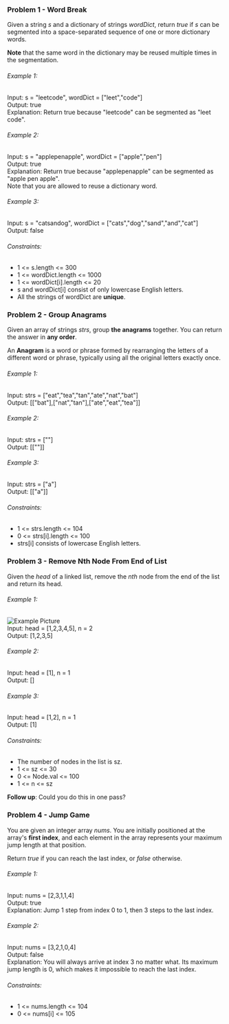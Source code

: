 ### Problem 1 - Word Break
Given a string *s* and a dictionary of strings *wordDict*, return *true* if *s* can be segmented into a space-separated sequence of one or more dictionary words.

**Note** that the same word in the dictionary may be reused multiple times in the segmentation.


###### Example 1:
Input: s = "leetcode", wordDict = ["leet","code"]  
Output: true  
Explanation: Return true because "leetcode" can be segmented as "leet code".  

###### Example 2:
Input: s = "applepenapple", wordDict = ["apple","pen"]  
Output: true  
Explanation: Return true because "applepenapple" can be segmented as "apple pen apple".  
Note that you are allowed to reuse a dictionary word.  

###### Example 3:
Input: s = "catsandog", wordDict = ["cats","dog","sand","and","cat"]  
Output: false  


###### Constraints:
- 1 <= s.length <= 300
- 1 <= wordDict.length <= 1000
- 1 <= wordDict[i].length <= 20
- s and wordDict[i] consist of only lowercase English letters.
- All the strings of wordDict are **unique**.





### Problem 2 - Group Anagrams
Given an array of strings *strs*, group **the anagrams** together. You can return the answer in **any order**.

An **Anagram** is a word or phrase formed by rearranging the letters of a different word or phrase, typically using all the original letters exactly once.

###### Example 1:
Input: strs = ["eat","tea","tan","ate","nat","bat"]  
Output: [["bat"],["nat","tan"],["ate","eat","tea"]]  

###### Example 2:
Input: strs = [""]  
Output: [[""]]  

###### Example 3:
Input: strs = ["a"]  
Output: [["a"]]  


###### Constraints:
- 1 <= strs.length <= 104
- 0 <= strs[i].length <= 100
- strs[i] consists of lowercase English letters.





### Problem 3 - Remove Nth Node From End of List
Given the *head* of a linked list, remove the *nth* node from the end of the list and return its head.

###### Example 1:
![Example Picture](https://assets.leetcode.com/uploads/2020/10/03/remove_ex1.jpg)  
Input: head = [1,2,3,4,5], n = 2  
Output: [1,2,3,5]  

###### Example 2:
Input: head = [1], n = 1  
Output: []  

###### Example 3:
Input: head = [1,2], n = 1  
Output: [1]  
 

###### Constraints:
- The number of nodes in the list is sz.
- 1 <= sz <= 30
- 0 <= Node.val <= 100
- 1 <= n <= sz
 

**Follow up**: Could you do this in one pass?





### Problem 4 - Jump Game
You are given an integer array *nums*. You are initially positioned at the array's **first index**, and each element in the array represents your maximum jump length at that position.

Return *true* if you can reach the last index, or *false* otherwise.

###### Example 1:
Input: nums = [2,3,1,1,4]  
Output: true  
Explanation: Jump 1 step from index 0 to 1, then 3 steps to the last index.  

###### Example 2:
Input: nums = [3,2,1,0,4]  
Output: false  
Explanation: You will always arrive at index 3 no matter what. Its maximum jump length is 0, which makes it impossible to reach the last index.  
 

###### Constraints:
- 1 <= nums.length <= 104
- 0 <= nums[i] <= 105